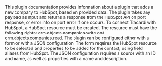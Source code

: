 This plugin documentation provides information about a plugin that adds a new company to HubSpot, based on provided data. The plugin takes any payload as input and returns a response from the HubSpot API on port response, or error info on port error if one occurs. To connect Tracardi with HubSpot, a HubSpot resource must be created. The resource must have the following rights: crm.objects.companies.write and crm.objects.companies.read. The plugin can be configured either with a form or with a JSON configuration. The form requires the HubSpot resource to be selected and properties to be added for the contact, using field aliases from HubSpot. The JSON configuration requires a source with an ID and name, as well as properties with a name and description.